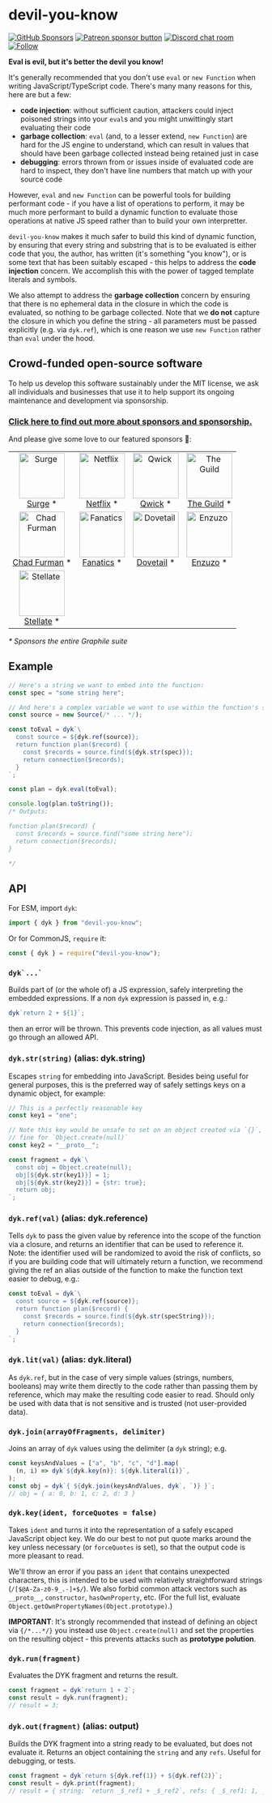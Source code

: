# devil-you-know

[![GitHub Sponsors](https://img.shields.io/github/sponsors/benjie?color=ff69b4&label=github%20sponsors)](https://github.com/sponsors/benjie)
[![Patreon sponsor button](https://img.shields.io/badge/sponsor-via%20Patreon-orange.svg)](https://patreon.com/benjie)
[![Discord chat room](https://img.shields.io/discord/489127045289476126.svg)](http://discord.gg/graphile)
[![Follow](https://img.shields.io/badge/twitter-@GraphileHQ-blue.svg)](https://twitter.com/GraphileHQ)

**Eval is evil, but it's better the devil you know!**

It's generally recommended that you don't use `eval` or `new Function` when
writing JavaScript/TypeScript code. There's many many reasons for this, here are
but a few:

- **code injection**: without sufficient caution, attackers could inject
  poisoned strings into your `eval`s and you might unwittingly start evaluating
  their code
- **garbage collection**: `eval` (and, to a lesser extend, `new Function`) are
  hard for the JS engine to understand, which can result in values that should
  have been garbage collected instead being retained just in case
- **debugging**: errors thrown from or issues inside of evaluated code are hard
  to inspect, they don't have line numbers that match up with your source code

However, `eval` and `new Function` can be powerful tools for building performant
code - if you have a list of operations to perform, it may be much more
performant to build a dynamic function to evaluate those operations at native JS
speed rather than to build your own interpretter.

`devil-you-know` makes it much safer to build this kind of dynamic function, by
ensuring that every string and substring that is to be evaluated is either code
that you, the author, has written (it's something "you know"), or is some text
that has been suitably escaped - this helps to address the **code injection**
concern. We accomplish this with the power of tagged template literals and
symbols.

We also attempt to address the **garbage collection** concern by ensuring that
there is no ephemeral data in the closure in which the code is evaluated, so
nothing to be garbage collected. Note that we **do not** capture the closure in
which you define the string - all parameters must be passed explicitly (e.g. via
`dyk.ref`), which is one reason we use `new Function` rather than `eval` under
the hood.

<!-- SPONSORS_BEGIN -->

## Crowd-funded open-source software

To help us develop this software sustainably under the MIT license, we ask all
individuals and businesses that use it to help support its ongoing maintenance
and development via sponsorship.

### [Click here to find out more about sponsors and sponsorship.](https://www.graphile.org/sponsor/)

And please give some love to our featured sponsors 🤩:

<table><tr>
<td align="center"><a href="https://surge.io/"><img src="https://graphile.org/images/sponsors/surge.png" width="90" height="90" alt="Surge" /><br />Surge</a> *</td>
<td align="center"><a href="https://www.netflix.com/"><img src="https://graphile.org/images/sponsors/Netflix.png" width="90" height="90" alt="Netflix" /><br />Netflix</a> *</td>
<td align="center"><a href="https://qwick.com/"><img src="https://graphile.org/images/sponsors/qwick.png" width="90" height="90" alt="Qwick" /><br />Qwick</a> *</td>
<td align="center"><a href="https://www.the-guild.dev/"><img src="https://graphile.org/images/sponsors/theguild.png" width="90" height="90" alt="The Guild" /><br />The Guild</a> *</td>
</tr><tr>
<td align="center"><a href="http://chads.website"><img src="https://graphile.org/images/sponsors/chadf.png" width="90" height="90" alt="Chad Furman" /><br />Chad Furman</a> *</td>
<td align="center"><a href="https://www.fanatics.com/"><img src="https://graphile.org/images/sponsors/fanatics.png" width="90" height="90" alt="Fanatics" /><br />Fanatics</a> *</td>
<td align="center"><a href="https://dovetailapp.com/"><img src="https://graphile.org/images/sponsors/dovetail.png" width="90" height="90" alt="Dovetail" /><br />Dovetail</a> *</td>
<td align="center"><a href="https://www.enzuzo.com/"><img src="https://graphile.org/images/sponsors/enzuzo.png" width="90" height="90" alt="Enzuzo" /><br />Enzuzo</a> *</td>
</tr><tr>
<td align="center"><a href="https://stellate.co/"><img src="https://graphile.org/images/sponsors/Stellate.png" width="90" height="90" alt="Stellate" /><br />Stellate</a> *</td>
</tr></table>

<em>\* Sponsors the entire Graphile suite</em>

<!-- SPONSORS_END -->

## Example

```js
// Here's a string we want to embed into the function:
const spec = "some string here";

// And here's a complex variable we want to use within the function's scope:
const source = new Source(/* ... */);

const toEval = dyk`\
  const source = ${dyk.ref(source)};
  return function plan($record) {
    const $records = source.find(${dyk.str(spec)});
    return connection($records);
  }
`;

const plan = dyk.eval(toEval);

console.log(plan.toString());
/* Outputs:

function plan($record) {
  const $records = source.find("some string here");
  return connection($records);
}

*/
```

## API

For ESM, import `dyk`:

<!-- skip-example -->

```js
import { dyk } from "devil-you-know";
```

Or for CommonJS, `require` it:

<!-- skip-example -->

```js
const { dyk } = require("devil-you-know");
```

### `` dyk`...` ``

Builds part of (or the whole of) a JS expression, safely interpreting the
embedded expressions. If a non `dyk` expression is passed in, e.g.:

<!-- skip-example -->

```js
dyk`return 2 + ${1}`;
```

then an error will be thrown. This prevents code injection, as all values must
go through an allowed API.

### `dyk.str(string)` (alias: dyk.string)

Escapes `string` for embedding into JavaScript. Besides being useful for general
purposes, this is the preferred way of safely settings keys on a dynamic object,
for example:

```js
// This is a perfectly reasonable key
const key1 = "one";

// Note this key would be unsafe to set on an object created via `{}`, but is
// fine for `Object.create(null)`
const key2 = "__proto__";

const fragment = dyk`\
  const obj = Object.create(null);
  obj[${dyk.str(key1)}] = 1;
  obj[${dyk.str(key2)}] = {str: true};
  return obj;
`;
```

### `dyk.ref(val)` (alias: dyk.reference)

Tells `dyk` to pass the given value by reference into the scope of the function
via a closure, and returns an identifier that can be used to reference it. Note:
the identifier used will be randomized to avoid the risk of conflicts, so if you
are building code that will ultimately return a function, we recommend giving
the ref an alias outside of the function to make the function text easier to
debug, e.g.:

```js
const toEval = dyk`\
  const source = ${dyk.ref(source)};
  return function plan($record) {
    const $records = source.find(${dyk.str(specString)});
    return connection($records);
  }
`;
```

### `dyk.lit(val)` (alias: dyk.literal)

As `dyk.ref`, but in the case of very simple values (strings, numbers, booleans)
may write them directly to the code rather than passing them by reference, which
may make the resulting code easier to read. Should only be used with data that
is not sensitive and is trusted (not user-provided data).

### `dyk.join(arrayOfFragments, delimiter)`

Joins an array of `dyk` values using the delimiter (a `dyk` string); e.g.

```js
const keysAndValues = ["a", "b", "c", "d"].map(
  (n, i) => dyk`${dyk.key(n)}: ${dyk.literal(i)}`,
);
const obj = dyk`{ ${dyk.join(keysAndValues, dyk`, `)} }`;
// obj = { a: 0, b: 1, c: 2, d: 3 }
```

### `dyk.key(ident, forceQuotes = false)`

Takes `ident` and turns it into the representation of a safely escaped
JavaScript object key. We do our best to not put quote marks around the key
unless necessary (or `forceQuotes` is set), so that the output code is more
pleasant to read.

We'll throw an error if you pass an `ident` that contains unexpected characters,
this is intended to be used with relatively straightforward strings
(`/[$@A-Za-z0-9_.-]+$/`). We also forbid common attack vectors such as
`__proto__`, `constructor`, `hasOwnProperty`, etc. (For the full list, evaluate
`Object.getOwnPropertyNames(Object.prototype)`.)

**IMPORTANT**: It's strongly recommended that instead of defining an object via
`{/*...*/}` you instead use `Object.create(null)` and set the properties on the
resulting object - this prevents attacks such as **prototype polution**.

### `dyk.run(fragment)`

Evaluates the DYK fragment and returns the result.

```js
const fragment = dyk`return 1 + 2`;
const result = dyk.run(fragment);
// result = 3;
```

### `dyk.out(fragment)` (alias: output)

Builds the DYK fragment into a string ready to be evaluated, but does not
evaluate it. Returns an object containing the `string` and any `refs`. Useful
for debugging, or tests.

```js
const fragment = dyk`return ${dyk.ref(1)} + ${dyk.ref(2)}`;
const result = dyk.print(fragment);
// result = { string: `return _$_ref1 + _$_ref2`, refs: { _$_ref1: 1, _$_ref2: 2 } }
```
